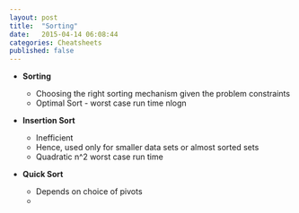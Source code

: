 ```yaml
---
layout: post
title:  "Sorting"
date:   2015-04-14 06:08:44
categories: Cheatsheets
published: false
---
```


* __Sorting__
  * Choosing the right sorting mechanism given the problem constraints
  * Optimal Sort - worst case run time nlogn

* __Insertion Sort__
  * Inefficient
  * Hence, used only for smaller data sets or almost sorted sets
  * Quadratic n^2 worst case run time

* __Quick Sort__
  * Depends on choice of pivots
  * 